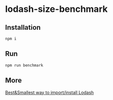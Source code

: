 # lodash-size-benchmark
## Installation

`npm i` 

## Run

`npm run benchmark`


## More
[Best&Smallest way to import/install Lodash](https://medium.com/@ericchan/best-smallest-way-to-import-install-lodash-6622802dbeb)
